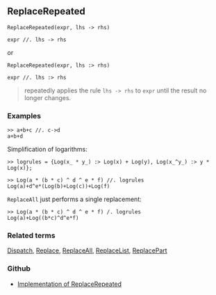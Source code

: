 ## ReplaceRepeated

```
ReplaceRepeated(expr, lhs -> rhs)

expr //. lhs -> rhs
```

or

```
ReplaceRepeated(expr, lhs :> rhs)

expr //. lhs :> rhs
```

> repeatedly applies the rule `lhs -> rhs` to `expr` until  the result no longer changes. 
 
### Examples

```
>> a+b+c //. c->d
a+b+d
```

Simplification of logarithms:

```
>> logrules = {Log(x_ * y_) :> Log(x) + Log(y), Log(x_^y_) :> y * Log(x)};

>> Log(a * (b * c) ^ d ^ e * f) //. logrules
Log(a)+d^e*(Log(b)+Log(c))+Log(f) 
```

`ReplaceAll` just performs a single replacement:

```
>> Log(a * (b * c) ^ d ^ e * f) /. logrules
Log(a)+Log((b*c)^d^e*f) 
```

### Related terms 
[Dispatch](Dispatch.md), [Replace](Replace.md), [ReplaceAll](ReplaceAll.md), [ReplaceList](ReplaceList.md), [ReplacePart](ReplacePart.md)

### Github

* [Implementation of ReplaceRepeated](https://github.com/axkr/symja_android_library/blob/master/symja_android_library/matheclipse-core/src/main/java/org/matheclipse/core/builtin/ListFunctions.java#L5871) 
